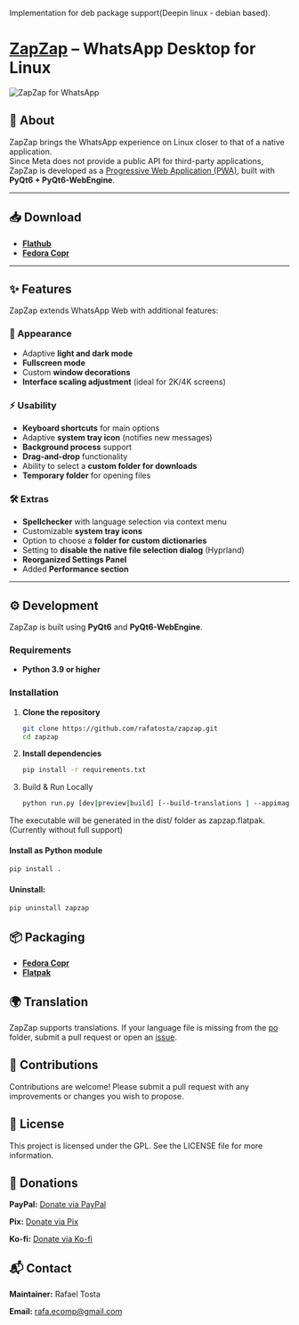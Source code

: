 Implementation for deb package support(Deepin linux - debian based).

# [ZapZap](https://rtosta.com/zapzap-web/) – WhatsApp Desktop for Linux
![ZapZap for WhatsApp](share/screenshot/default.png)

## 📌 About

ZapZap brings the WhatsApp experience on Linux closer to that of a native application.  
Since Meta does not provide a public API for third-party applications, ZapZap is developed as a [Progressive Web Application (PWA)](https://en.wikipedia.org/wiki/Progressive_web_app), built with **PyQt6 + PyQt6-WebEngine**.

---

## 📥 Download

- **[Flathub](https://flathub.org/apps/details/com.rtosta.zapzap)**  
- **[Fedora Copr](https://copr.fedorainfracloud.org/coprs/rafatosta/zapzap/)**  

---

## ✨ Features

ZapZap extends WhatsApp Web with additional features:

### 🎨 Appearance
- Adaptive **light and dark mode**
- **Fullscreen mode**
- Custom **window decorations**
- **Interface scaling adjustment** (ideal for 2K/4K screens)

### ⚡ Usability
- **Keyboard shortcuts** for main options
- Adaptive **system tray icon** (notifies new messages)
- **Background process** support
- **Drag-and-drop** functionality
- Ability to select a **custom folder for downloads**
- **Temporary folder** for opening files

### 🛠️ Extras
- **Spellchecker** with language selection via context menu
- Customizable **system tray icons**
- Option to choose a **folder for custom dictionaries**
- Setting to **disable the native file selection dialog** (Hyprland)
- **Reorganized Settings Panel**
- Added **Performance section**

---

## ⚙️ Development

ZapZap is built using **PyQt6** and **PyQt6-WebEngine**.

### Requirements
- **Python 3.9 or higher**

### Installation

1. **Clone the repository**
   ```bash
   git clone https://github.com/rafatosta/zapzap.git
   cd zapzap
   ```

2. **Install dependencies**
    ```bash
    pip install -r requirements.txt
    ```

3. Build & Run Locally
    ```bash
    python run.py [dev|preview|build] [--build-translations | --appimage | --flatpak-onefile]
    ```

The executable will be generated in the dist/ folder as zapzap.flatpak.
(Currently without full support)

#### Install as Python module
```bash
pip install .
```

#### Uninstall:
```bash
pip uninstall zapzap
```

## 📦 Packaging
- **[Fedora Copr](/fedora_copr.spec)** 
- **[Flatpak](https://github.com/flathub/com.rtosta.zapzap)**

## 🌍 Translation
ZapZap supports translations. If your language file is missing from the [po](/po) folder, submit a pull request or open an [issue](https://github.com/rafatosta/zapzap/issues).

## 🤝 Contributions
Contributions are welcome!
Please submit a pull request with any improvements or changes you wish to propose.

## 📜 License
This project is licensed under the GPL.
See the LICENSE file for more information.

## 💖 Donations
**PayPal:** [Donate via PayPal](https://www.paypal.com/donate/?business=E7R4BVR45GRC2&no_recurring=0&item_name=ZapZap+-+Whatsapp+Desktop+for+linux%0AAn+unofficial+WhatsApp+desktop+application+written+in+Pyqt6+%2B+PyQt6-WebEngine.&currency_code=USD) 

**Pix:** [Donate via Pix](https://nubank.com.br/pagar/3c3r2/LS2hiJJKzv) 

**Ko-fi:** [Donate via Ko-fi](https://ko-fi.com/X8X2E1OLG)

## 📬 Contact
**Maintainer:** Rafael Tosta 

**Email:** [rafa.ecomp@gmail.com](mailto:rafa.ecomp@gmail.com)

